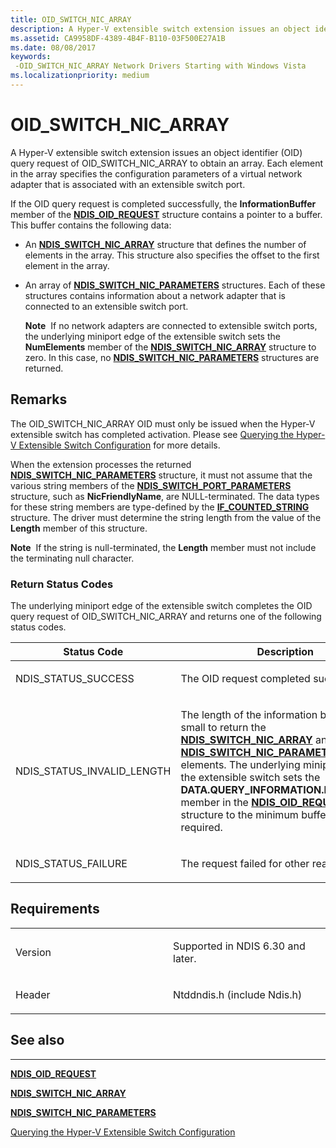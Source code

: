```yaml
---
title: OID_SWITCH_NIC_ARRAY
description: A Hyper-V extensible switch extension issues an object identifier (OID) query request of OID_SWITCH_NIC_ARRAY to obtain an array.
ms.assetid: CA9958DF-4389-4B4F-B110-03F500E27A1B
ms.date: 08/08/2017
keywords: 
 -OID_SWITCH_NIC_ARRAY Network Drivers Starting with Windows Vista
ms.localizationpriority: medium
---
```


# OID\_SWITCH\_NIC\_ARRAY


A Hyper-V extensible switch extension issues an object identifier (OID) query request of OID\_SWITCH\_NIC\_ARRAY to obtain an array. Each element in the array specifies the configuration parameters of a virtual network adapter that is associated with an extensible switch port.

If the OID query request is completed successfully, the **InformationBuffer** member of the [**NDIS\_OID\_REQUEST**](/windows-hardware/drivers/ddi/ndis/ns-ndis-_ndis_oid_request) structure contains a pointer to a buffer. This buffer contains the following data:

-   An [**NDIS\_SWITCH\_NIC\_ARRAY**](/windows-hardware/drivers/ddi/ntddndis/ns-ntddndis-_ndis_switch_nic_array) structure that defines the number of elements in the array. This structure also specifies the offset to the first element in the array.

-   An array of [**NDIS\_SWITCH\_NIC\_PARAMETERS**](/windows-hardware/drivers/ddi/ntddndis/ns-ntddndis-_ndis_switch_nic_parameters) structures. Each of these structures contains information about a network adapter that is connected to an extensible switch port.

    **Note**  If no network adapters are connected to extensible switch ports, the underlying miniport edge of the extensible switch sets the **NumElements** member of the [**NDIS\_SWITCH\_NIC\_ARRAY**](/windows-hardware/drivers/ddi/ntddndis/ns-ntddndis-_ndis_switch_nic_array) structure to zero. In this case, no [**NDIS\_SWITCH\_NIC\_PARAMETERS**](/windows-hardware/drivers/ddi/ntddndis/ns-ntddndis-_ndis_switch_nic_parameters) structures are returned.

     

Remarks
-------

The OID\_SWITCH\_NIC\_ARRAY OID must only be issued when the Hyper-V extensible switch has completed activation. Please see [Querying the Hyper-V Extensible Switch Configuration](./querying-the-hyper-v-extensible-switch-configuration.md) for more details.

When the extension processes the returned [**NDIS\_SWITCH\_NIC\_PARAMETERS**](/windows-hardware/drivers/ddi/ntddndis/ns-ntddndis-_ndis_switch_nic_parameters) structure, it must not assume that the various string members of the [**NDIS\_SWITCH\_PORT\_PARAMETERS**](/windows-hardware/drivers/ddi/ntddndis/ns-ntddndis-_ndis_switch_port_parameters) structure, such as **NicFriendlyName**, are NULL-terminated. The data types for these string members are type-defined by the [**IF\_COUNTED\_STRING**](/windows/desktop/api/ifdef/ns-ifdef-_if_counted_string_lh) structure. The driver must determine the string length from the value of the **Length** member of this structure.

**Note**  If the string is null-terminated, the **Length** member must not include the terminating null character.

 

### Return Status Codes

The underlying miniport edge of the extensible switch completes the OID query request of OID\_SWITCH\_NIC\_ARRAY and returns one of the following status codes.

<table>
<colgroup>
<col width="50%" />
<col width="50%" />
</colgroup>
<thead>
<tr class="header">
<th>Status Code</th>
<th>Description</th>
</tr>
</thead>
<tbody>
<tr class="odd">
<td><p>NDIS_STATUS_SUCCESS</p></td>
<td><p>The OID request completed successfully.</p></td>
</tr>
<tr class="even">
<td><p>NDIS_STATUS_INVALID_LENGTH</p></td>
<td><p>The length of the information buffer is too small to return the <a href="https://docs.microsoft.com/windows-hardware/drivers/ddi/ntddndis/ns-ntddndis-_ndis_switch_nic_array" data-raw-source="[&lt;strong&gt;NDIS_SWITCH_NIC_ARRAY&lt;/strong&gt;](/windows-hardware/drivers/ddi/ntddndis/ns-ntddndis-_ndis_switch_nic_array)"><strong>NDIS_SWITCH_NIC_ARRAY</strong></a> and its array of <a href="https://docs.microsoft.com/windows-hardware/drivers/ddi/ntddndis/ns-ntddndis-_ndis_switch_nic_parameters" data-raw-source="[&lt;strong&gt;NDIS_SWITCH_NIC_PARAMETERS&lt;/strong&gt;](/windows-hardware/drivers/ddi/ntddndis/ns-ntddndis-_ndis_switch_nic_parameters)"><strong>NDIS_SWITCH_NIC_PARAMETERS</strong></a> elements. The underlying miniport edge of the extensible switch sets the <strong>DATA.QUERY_INFORMATION.BytesNeeded</strong> member in the <a href="https://docs.microsoft.com/windows-hardware/drivers/ddi/ndis/ns-ndis-_ndis_oid_request" data-raw-source="[&lt;strong&gt;NDIS_OID_REQUEST&lt;/strong&gt;](/windows-hardware/drivers/ddi/ndis/ns-ndis-_ndis_oid_request)"><strong>NDIS_OID_REQUEST</strong></a> structure to the minimum buffer size that is required.</p></td>
</tr>
<tr class="odd">
<td><p>NDIS_STATUS_FAILURE</p></td>
<td><p>The request failed for other reasons.</p></td>
</tr>
</tbody>
</table>

 

Requirements
------------

<table>
<colgroup>
<col width="50%" />
<col width="50%" />
</colgroup>
<tbody>
<tr class="odd">
<td><p>Version</p></td>
<td><p>Supported in NDIS 6.30 and later.</p></td>
</tr>
<tr class="even">
<td><p>Header</p></td>
<td>Ntddndis.h (include Ndis.h)</td>
</tr>
</tbody>
</table>

## See also


****
[**NDIS\_OID\_REQUEST**](/windows-hardware/drivers/ddi/ndis/ns-ndis-_ndis_oid_request)

[**NDIS\_SWITCH\_NIC\_ARRAY**](/windows-hardware/drivers/ddi/ntddndis/ns-ntddndis-_ndis_switch_nic_array)

[**NDIS\_SWITCH\_NIC\_PARAMETERS**](/windows-hardware/drivers/ddi/ntddndis/ns-ntddndis-_ndis_switch_nic_parameters)

[Querying the Hyper-V Extensible Switch Configuration](./querying-the-hyper-v-extensible-switch-configuration.md)

 

